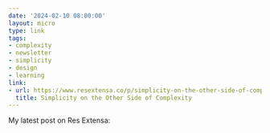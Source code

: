 ```yaml
---
date: '2024-02-10 08:00:00'
layout: micro
type: link
tags:
- complexity
- newsletter
- simplicity
- design
- learning
link:
- url: https://www.resextensa.co/p/simplicity-on-the-other-side-of-complexity
  title: Simplicity on the Other Side of Complexity
---
```


My latest post on Res Extensa:
